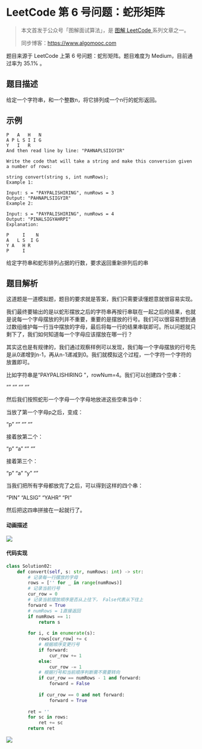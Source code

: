 # LeetCode 第 6 号问题：蛇形矩阵

> 本文首发于公众号「图解面试算法」，是 [图解 LeetCode ](<https://github.com/MisterBooo/LeetCodeAnimation>) 系列文章之一。
>
> 同步博客：https://www.algomooc.com
>

题目来源于 LeetCode 上第 6 号问题：蛇形矩阵。题目难度为 Medium，目前通过率为 35.1% 。


## 题目描述

给定一个字符串，和一个整数n，将它排列成一个n行的蛇形返回。

## 示例

```
P   A   H   N
A P L S I I G
Y   I   R
And then read line by line: "PAHNAPLSIIGYIR"

Write the code that will take a string and make this conversion given a number of rows:

string convert(string s, int numRows);
Example 1:

Input: s = "PAYPALISHIRING", numRows = 3
Output: "PAHNAPLSIIGYIR"
Example 2:

Input: s = "PAYPALISHIRING", numRows = 4
Output: "PINALSIGYAHRPI"
Explanation:

P     I    N
A   L S  I G
Y A   H R
P     I
```

给定字符串和蛇形排列占据的行数，要求返回重新排列后的串

## 题目解析

这道题是一道模拟题，题目的要求就是答案，我们只需要读懂题意就很容易实现。

我们最终要输出的是以蛇形摆放之后的字符串再按行串联在一起之后的结果，也就是说每一个字母摆放的列并不重要，重要的是摆放的行号。我们可以很容易想到通过数组维护每一行当中摆放的字母，最后将每一行的结果串联即可。所以问题就只剩下了，我们如何知道每一个字母应该摆放在哪一行？

其实这也是有规律的，我们通过观察样例可以发现，我们每一个字母摆放的行号先是从0递增到n-1，再从n-1递减到0。我们就模拟这个过程，一个字符一个字符的放置即可。

比如字符串是“PAYPALISHIRING ”，rowNum=4。我们可以创建四个空串：

“”
“”
“”
“”

然后我们按照蛇形一个字母一个字母地放进这些空串当中：

当放了第一个字母p之后，变成：

“p”
“”
“”
“”

接着放第二个：

“p”
“a”
“”
“”

接着第三个：

“p”
“a”
“y”
“”

当我们把所有字母都放完了之后，可以得到这样的四个串：

“PIN”
“ALSIG”
“YAHR”
“PI”

然后把这四串拼接在一起就行了。


#### 动画描述

![](../Animation/LeetCode6.gif)

#### 代码实现

```python
class Solution02:
    def convert(self, s: str, numRows: int) -> str:
        # 记录每一行摆放的字母
        rows = ['' for _ in range(numRows)]
        # 记录当前行号
        cur_row = 0
        # 记录当前摆放顺序是否从上往下， False代表从下往上
        forward = True
        # numRows = 1直接返回
        if numRows == 1:
            return s
        
        for i, c in enumerate(s):
            rows[cur_row] += c
            # 根据顺序变更行号
            if forward:
                cur_row += 1
            else:
                cur_row -= 1
            # 根据行号和当前顺序判断需不需要转向
            if cur_row == numRows - 1 and forward:
                forward = False
            
            if cur_row == 0 and not forward:
                forward = True
            
        ret = ''
        for sc in rows:
            ret += sc
        return ret
```

![](../../Pictures/qrcode.jpg)